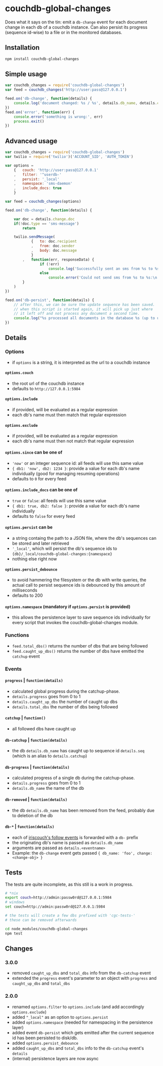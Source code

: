couchdb-global-changes
======================

Does what it says on the tin: emit a `db-change` event for each document change in each db of a couchdb instance. Can also persist its progress (sequence id-wise) to a file or in the monitored databases.

Installation
------------

```bash
npm install couchdb-global-changes
```

Simple usage
------------

```javascript
var couchdb_changes = require('couchdb-global-changes')
var feed = couchdb_changes('http://user:pass@127.0.0.1')

feed.on('db-change', function(details) {
    console.log('document changed: %s / %s', details.db_name, details.change.id)
})
feed.on('error', function(err) {
    console.error('something is wrong:', err)
    process.exit()
})
```

Advanced usage
--------------

```javascript
var couchdb_changes = require('couchdb-global-changes')
var twilio = require('twilio')('ACCOUNT_SID', 'AUTH_TOKEN')

var options = 
    {   couch: 'http://user:pass@127.0.0.1'
    ,   filter: '^userdb-'
    ,   persist: '_local'
    ,   namespace: 'sms-daemon'
    ,   include_docs: true
    }

var feed = couchdb_changes(options)

feed.on('db-change', function(details) {

    var doc = details.change.doc
    if(!doc.type == 'sms-message')
        return

    twilio.sendMessage(
            {   to: doc.recipient
            ,   from: doc.sender
            ,   body: doc.message
            }
        ,   function(err, responseData) {
                if (!err)
                    console.log('Successfully sent an sms from %s to %s', doc.sender, doc.recipient)
                else
                    console.error('Could not send sms from %s to %s:\n', doc.sender, doc.recipient, err)
        }
    )
})

feed.on('db-persist', function(details) {
    // after this, we can be sure the update sequence has been saved.
    // when this script is started again, it will pick up just where
    // it left off and not process any document a second time.
    console.log("%s processed all documents in the database %s (up to update-sequence %s)", feed.namespace, details.db_name, details.persist.seq)
})

```


Details
-------

### Options

* if `options` is a string, it is interpreted as the url to a couchdb instance


#### `options.couch`
* the root url of the couchdb instance
* defaults to `http://127.0.0.1:5984`

#### `options.include`
* if provided, will be evaluated as a regular expression
* each db's name must then match that regular expression

#### `options.exclude`
* if provided, will be evaluated as a regular expression
* each db's name must then not match that regular expression

#### `options.since` can be one of
* `'now'` or an integer sequence id: all feeds will use this same value
* `{ db1: 'now', db2: 1234 }`: provide a value for each db's name individually (good for managing resuming operations)
* defaults to `0` for every feed

#### `options.include_docs` can be one of
* `true` or `false`: all feeds will use this same value
* `{ db1: true, db2: false }`: provide a value for each db's name individually
* defaults to `false` for every feed

#### `options.persist` can be
* a string containg the path to a JSON file, where the db's sequences can be stored and later retrieved
* `'_local'`, which will persist the db's sequence ids to `{db}/_local/couchdb-global-changes:{namespace}`
* nothing else right now

#### `options.persist_debounce`
* to avoid hammering the filesystem or the db with write queries, the actual call to persist sequence ids is debounced by this amount of milliseconds
* defaults to 200

#### `options.namespace` (mandatory if `options.persist` is provided)
* this allows the persistence layer to save sequence ids individually for every script that invokes the couchdb-global-changes module.

### Functions

* `feed.total_dbs()` returns the number of dbs that are being followed
* `feed.caught_up_dbs()` returns the number of dbs have emitted the `catchup` event

### Events

#### `progress` | `function(details)`
* calculated global progress during the catchup-phase.
* `details.progress` goes from 0 to 1
* `details.caught_up_dbs` the number of caught up dbs
* `details.total_dbs` the number of dbs being followed

#### `catchup` | `function()`
* all followed dbs have caught up

#### `db-catchup` | `function(details)`
* the db `details.db_name` has caught up to sequence id `details.seq` (which is an alias to `details.catchup`)

#### `db-progress` | `function(details)`
* calculated progress of a single db during the catchup-phase.
* `details.progress` goes from 0 to 1
* `details.db_name` the name of the db

#### `db-removed` | `function(details)`
* the db `details.db_name` has been removed from the feed, probably due to deletion of the db

#### `db-*` | `function(details)`
* each of [iriscouch's follow events](https://github.com/iriscouch/follow#events) is forwarded with a `db-` prefix
* the originating db's name is passed as `details.db_name`
* arguments are passed as `details.<eventname>`
* Example: the `db-change` event gets passed `{ db_name: 'foo', change: <change-obj> }`

Tests
-----

The tests are quite incomplete, as this still is a work in progress.

```bash
# *nix
export couch=http://admin:passw0rd@127.0.0.1:5984
# windows
set couch=http://admin:passw0rd@127.0.0.1:5984

# the tests will create a few dbs prefixed with 'cgc-tests-'
# these can be removed afterwards

cd node_modules/couchdb-global-changes
npm test
```


Changes
-------

### 3.0.0
* removed `caught_up_dbs` and `total_dbs` info from the `db-catchup` event
* extended the `progress` event's parameter to an object with `progress` and  `caught_up_dbs` and `total_dbs`

### 2.0.0
* renamed `options.filter` to `options.include` (and add accordingly `options.exclude`)
* added `"_local"` as an option to `options.persist`
* added `options.namespace` (needed for namespacing in the persistence layer)
* added event `db-persist` which gets emitted after the current sequence id has been persisted to disk/db.
* added `options.persist_debounce`
* added `caught_up_dbs` and `total_dbs` info to the `db-catchup` event's `details`
* (internal) persistence layers are now async